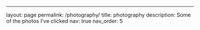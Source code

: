 ---
layout: page
permalink: /photography/
title: photography
description: Some of the photos I've clicked
nav: true
nav_order: 5